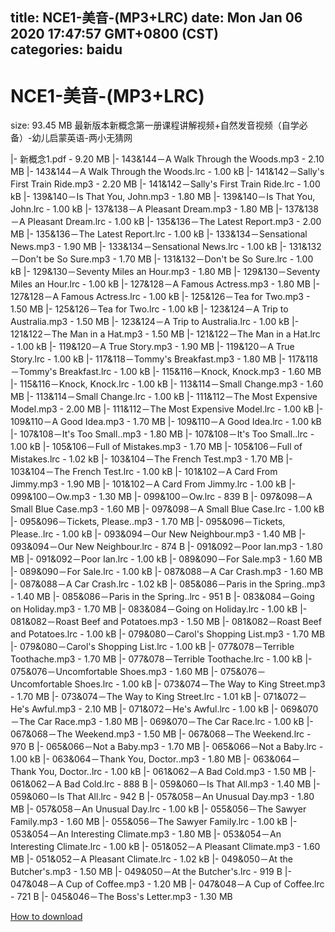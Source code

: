 
title: NCE1-美音-(MP3+LRC)
date: Mon Jan 06 2020 17:47:57 GMT+0800 (CST)    
categories: baidu
---

# NCE1-美音-(MP3+LRC)
size: 93.45 MB
 最新版本新概念第一册课程讲解视频+自然发音视频（自学必备）-幼儿启蒙英语-两小无猜网
 
|- 新概念1.pdf - 9.20 MB
|- 143&144－A Walk Through the Woods.mp3 - 2.10 MB
|- 143&144－A Walk Through the Woods.lrc - 1.00 kB
|- 141&142－Sally's First Train Ride.mp3 - 2.20 MB
|- 141&142－Sally's First Train Ride.lrc - 1.00 kB
|- 139&140－Is That You, John.mp3 - 1.80 MB
|- 139&140－Is That You, John.lrc - 1.00 kB
|- 137&138－A Pleasant Dream.mp3 - 1.80 MB
|- 137&138－A Pleasant Dream.lrc - 1.00 kB
|- 135&136－The Latest Report.mp3 - 2.00 MB
|- 135&136－The Latest Report.lrc - 1.00 kB
|- 133&134－Sensational News.mp3 - 1.90 MB
|- 133&134－Sensational News.lrc - 1.00 kB
|- 131&132－Don't be So Sure.mp3 - 1.70 MB
|- 131&132－Don't be So Sure.lrc - 1.00 kB
|- 129&130－Seventy Miles an Hour.mp3 - 1.80 MB
|- 129&130－Seventy Miles an Hour.lrc - 1.00 kB
|- 127&128－A Famous Actress.mp3 - 1.80 MB
|- 127&128－A Famous Actress.lrc - 1.00 kB
|- 125&126－Tea for Two.mp3 - 1.50 MB
|- 125&126－Tea for Two.lrc - 1.00 kB
|- 123&124－A Trip to Australia.mp3 - 1.50 MB
|- 123&124－A Trip to Australia.lrc - 1.00 kB
|- 121&122－The Man in a Hat.mp3 - 1.50 MB
|- 121&122－The Man in a Hat.lrc - 1.00 kB
|- 119&120－A True Story.mp3 - 1.90 MB
|- 119&120－A True Story.lrc - 1.00 kB
|- 117&118－Tommy's Breakfast.mp3 - 1.80 MB
|- 117&118－Tommy's Breakfast.lrc - 1.00 kB
|- 115&116－Knock, Knock.mp3 - 1.60 MB
|- 115&116－Knock, Knock.lrc - 1.00 kB
|- 113&114－Small Change.mp3 - 1.60 MB
|- 113&114－Small Change.lrc - 1.00 kB
|- 111&112－The Most Expensive Model.mp3 - 2.00 MB
|- 111&112－The Most Expensive Model.lrc - 1.00 kB
|- 109&110－A Good Idea.mp3 - 1.70 MB
|- 109&110－A Good Idea.lrc - 1.00 kB
|- 107&108－It's Too Small..mp3 - 1.80 MB
|- 107&108－It's Too Small..lrc - 1.00 kB
|- 105&106－Full of Mistakes.mp3 - 1.70 MB
|- 105&106－Full of Mistakes.lrc - 1.02 kB
|- 103&104－The French Test.mp3 - 1.70 MB
|- 103&104－The French Test.lrc - 1.00 kB
|- 101&102－A Card From Jimmy.mp3 - 1.90 MB
|- 101&102－A Card From Jimmy.lrc - 1.00 kB
|- 099&100－Ow.mp3 - 1.30 MB
|- 099&100－Ow.lrc - 839 B
|- 097&098－A Small Blue Case.mp3 - 1.60 MB
|- 097&098－A Small Blue Case.lrc - 1.00 kB
|- 095&096－Tickets, Please..mp3 - 1.70 MB
|- 095&096－Tickets, Please..lrc - 1.00 kB
|- 093&094－Our New Neighbour.mp3 - 1.40 MB
|- 093&094－Our New Neighbour.lrc - 874 B
|- 091&092－Poor Ian.mp3 - 1.80 MB
|- 091&092－Poor Ian.lrc - 1.00 kB
|- 089&090－For Sale.mp3 - 1.60 MB
|- 089&090－For Sale.lrc - 1.00 kB
|- 087&088－A Car Crash.mp3 - 1.60 MB
|- 087&088－A Car Crash.lrc - 1.02 kB
|- 085&086－Paris in the Spring..mp3 - 1.40 MB
|- 085&086－Paris in the Spring..lrc - 951 B
|- 083&084－Going on Holiday.mp3 - 1.70 MB
|- 083&084－Going on Holiday.lrc - 1.00 kB
|- 081&082－Roast Beef and Potatoes.mp3 - 1.50 MB
|- 081&082－Roast Beef and Potatoes.lrc - 1.00 kB
|- 079&080－Carol's Shopping List.mp3 - 1.70 MB
|- 079&080－Carol's Shopping List.lrc - 1.00 kB
|- 077&078－Terrible Toothache.mp3 - 1.70 MB
|- 077&078－Terrible Toothache.lrc - 1.00 kB
|- 075&076－Uncomfortable Shoes.mp3 - 1.60 MB
|- 075&076－Uncomfortable Shoes.lrc - 1.00 kB
|- 073&074－The Way to King Street.mp3 - 1.70 MB
|- 073&074－The Way to King Street.lrc - 1.01 kB
|- 071&072－He's Awful.mp3 - 2.10 MB
|- 071&072－He's Awful.lrc - 1.00 kB
|- 069&070－The Car Race.mp3 - 1.80 MB
|- 069&070－The Car Race.lrc - 1.00 kB
|- 067&068－The Weekend.mp3 - 1.50 MB
|- 067&068－The Weekend.lrc - 970 B
|- 065&066－Not a Baby.mp3 - 1.70 MB
|- 065&066－Not a Baby.lrc - 1.00 kB
|- 063&064－Thank You, Doctor..mp3 - 1.80 MB
|- 063&064－Thank You, Doctor..lrc - 1.00 kB
|- 061&062－A Bad Cold.mp3 - 1.50 MB
|- 061&062－A Bad Cold.lrc - 888 B
|- 059&060－Is That All.mp3 - 1.40 MB
|- 059&060－Is That All.lrc - 942 B
|- 057&058－An Unusual Day.mp3 - 1.80 MB
|- 057&058－An Unusual Day.lrc - 1.00 kB
|- 055&056－The Sawyer Family.mp3 - 1.60 MB
|- 055&056－The Sawyer Family.lrc - 1.00 kB
|- 053&054－An Interesting Climate.mp3 - 1.80 MB
|- 053&054－An Interesting Climate.lrc - 1.00 kB
|- 051&052－A Pleasant Climate.mp3 - 1.60 MB
|- 051&052－A Pleasant Climate.lrc - 1.02 kB
|- 049&050－At the Butcher's.mp3 - 1.50 MB
|- 049&050－At the Butcher's.lrc - 919 B
|- 047&048－A Cup of Coffee.mp3 - 1.20 MB
|- 047&048－A Cup of Coffee.lrc - 721 B
|- 045&046－The Boss's Letter.mp3 - 1.30 MB

[How to download](https://bpcam.bemobtrk.com/go/2ceec3aa-1ca2-46d6-b9ff-aaa5c184517c?jno=2770)
